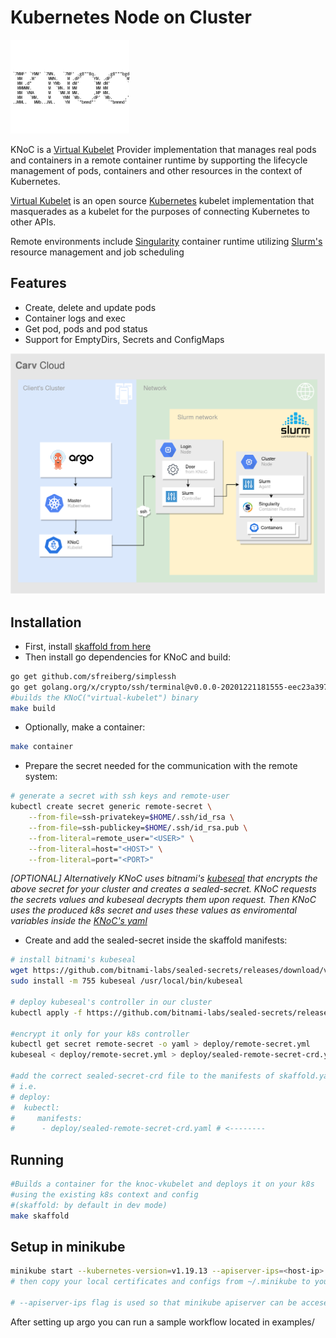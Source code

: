 # Kubernetes Node on Cluster

![diagram](media/knoc.png)
<br>

KNoC is a [Virtual Kubelet](https://github.com/virtual-kubelet/virtual-kubelet) Provider implementation that manages real pods and containers in a remote container runtime by supporting the lifecycle management of pods, containers and other resources in the context of Kubernetes.

[Virtual Kubelet](https://github.com/virtual-kubelet/virtual-kubelet) is an open source [Kubernetes](https://kubernetes.io/) kubelet implementation that masquerades as a kubelet for the purposes of connecting Kubernetes to other APIs.

Remote environments include [Singularity](https://sylabs.io/singularity/) container runtime utilizing [Slurm's](https://slurm.schedmd.com/) resource management and job scheduling

## Features
- Create, delete and update pods
- Container logs and exec
- Get pod, pods and pod status
- Support for EmptyDirs, Secrets and ConfigMaps

![diagram](media/architecture.png)

## Installation
- First, install [skaffold from here](https://skaffold.dev/docs/install/)
- Then install go dependencies for KNoC and build:
```bash
go get github.com/sfreiberg/simplessh
go get golang.org/x/crypto/ssh/terminal@v0.0.0-20201221181555-eec23a3978ad
#builds the KNoC("virtual-kubelet") binary
make build
```

- Optionally, make a container:
```bash
make container
```

- Prepare the secret needed for the communication with the remote system:
```bash
# generate a secret with ssh keys and remote-user
kubectl create secret generic remote-secret \
    --from-file=ssh-privatekey=$HOME/.ssh/id_rsa \
    --from-file=ssh-publickey=$HOME/.ssh/id_rsa.pub \
    --from-literal=remote_user="<USER>" \
    --from-literal=host="<HOST>" \
    --from-literal=port="<PORT>"
```

*[OPTIONAL] Alternatively KNoC uses bitnami's [kubeseal](https://github.com/bitnami-labs/sealed-secrets) that encrypts the above secret for your cluster and creates a sealed-secret. KNoC requests the secrets values and kubeseal decrypts them upon request. Then KNoC uses the produced k8s secret and uses these values as enviromental variables inside the [KNoC's yaml](https://github.com/CARV-ICS-FORTH/knoc/blob/master/deploy/pod.yml)*

- Create and add the sealed-secret inside the skaffold manifests:
```bash
# install bitnami's kubeseal
wget https://github.com/bitnami-labs/sealed-secrets/releases/download/v0.15.0/kubeseal-linux-amd64 -O kubeseal
sudo install -m 755 kubeseal /usr/local/bin/kubeseal

# deploy kubeseal's controller in our cluster
kubectl apply -f https://github.com/bitnami-labs/sealed-secrets/releases/download/v0.15.0/controller.yaml

#encrypt it only for your k8s controller
kubectl get secret remote-secret -o yaml > deploy/remote-secret.yml
kubeseal < deploy/remote-secret.yml > deploy/sealed-remote-secret-crd.yaml

#add the correct sealed-secret-crd file to the manifests of skaffold.yaml
# i.e.
# deploy:
#  kubectl:
#     manifests:
#      - deploy/sealed-remote-secret-crd.yaml # <--------
```

## Running
```bash
#Builds a container for the knoc-vkubelet and deploys it on your k8s
#using the existing k8s context and config
#(skaffold: by default in dev mode)
make skaffold
```

## Setup in minikube
```bash
minikube start --kubernetes-version=v1.19.13 --apiserver-ips=<host-ip>
# then copy your local certificates and configs from ~/.minikube to your "knoc-targetted" system

# --apiserver-ips flag is used so that minikube apiserver can be accesed outside the local network it resides.
```

After setting up argo you can run a sample workflow located in examples/
